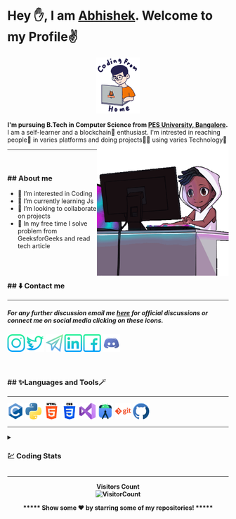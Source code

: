 # Hey ✋, I am <a href="https://www.linkedin.com/in/abhishek-honnapure-547636232/" target="_blank">Abhishek</a>. Welcome to my Profile✌️

<div id="header" align="center">
<img src="https://github.com/its-abhishek/its-abhishek/blob/026c050a3d7c23a83eefb77e9692b9dd2f726dc9/giphy.gif" width="20%">
</div>

<b>I'm pursuing B.Tech in Computer Science from [PES University, Bangalore](https://www.pes.edu).</b><br>
I am a self-learner and a blockchain🔗 enthusiast. I'm intrested in reaching people🤝 in varies platforms and doing projects👨‍💻 using varies Technology🤖<br>
<img align="right" src="https://github.com/its-abhishek/its-abhishek/blob/2f65a14544ede2d7f61bbaa79ac81acfebed0482/gif2.gif" width="300">
<hr>
<br>

<h3>## About me</h3>

- 👀 I’m interested in Coding<br>
- 🌱 I’m currently learning Js<br>
- 💞️ I’m looking to collaborate on projects<br>
- 💫 In my free time I solve problem from GeeksforGeeks and read tech article<br><br>

<br>
<h3>## ⬇️ Contact me</h3>
<hr>
<h5>For any further discussion email me <a href = "mailto:abhihonnapure@gmail.com">here</a> for official discussions or connect me on social media clicking on these icons.<h5>
<p align = "justify">
 <a href = "https://www.instagram.com/_its__abhi__7/"><img src = "https://github.com/its-abhishek/its-abhishek/blob/fadc9cad3c594970c7695bbd559165a1ad33da92/instagram%20.png"height = 40 width = 40/></a>
 <a href = "https://twitter.com/honnapure"><img src = "https://github.com/its-abhishek/its-abhishek/blob/fadc9cad3c594970c7695bbd559165a1ad33da92/twitter.png" 
 height = 40 width = 40/></a>
 <a href = "https://t.me/Honnpure"><img src = "https://github.com/its-abhishek/its-abhishek/blob/fadc9cad3c594970c7695bbd559165a1ad33da92/telegram.png" height = 40 width = 40/></a>
 <a href = "https://www.linkedin.com/in/abhishek-honnapure-547636232/"><img src = "https://github.com/its-abhishek/its-abhishek/blob/fadc9cad3c594970c7695bbd559165a1ad33da92/linkedin.png" height = 40 width = 40/></a>
 <a href = "https://www.facebook.com/abhi.honnapure/"><img src = "https://github.com/its-abhishek/its-abhishek/blob/fadc9cad3c594970c7695bbd559165a1ad33da92/facebook.png" height = 40 width = 40/></a>
 <a href = "https://discord.com/channels/it's_abhi_07/"><img src = "https://github.com/its-abhishek/its-abhishek/blob/fadc9cad3c594970c7695bbd559165a1ad33da92/discord.png" height = 40 width = 40/></a>
</p>
<br>
 
<h3>## ✨Languages and Tools🪄</h3>
<hr>
<p align="justify">
 <img src="https://github.com/its-abhishek/its-abhishek/blob/32bee841333854ef2ede5b88d620e811283b3523/c.png" alt="c" height = 37, width = 37/>
 <img src="https://github.com/its-abhishek/its-abhishek/blob/32bee841333854ef2ede5b88d620e811283b3523/python.png" alt="python" height = 37, width = 37/>
 <img src="https://github.com/its-abhishek/its-abhishek/blob/32bee841333854ef2ede5b88d620e811283b3523/html-5.png" alt="html-5" height = 37, width = 37/>
 <img src="https://github.com/its-abhishek/its-abhishek/blob/32bee841333854ef2ede5b88d620e811283b3523/css-3.png" alt="css" height = 37, width = 37/>
 <img src="https://github.com/its-abhishek/its-abhishek/blob/32bee841333854ef2ede5b88d620e811283b3523/visual-basic.png" alt="vs-code" height = 37, width = 37/>
 <img src="https://github.com/its-abhishek/its-abhishek/blob/32bee841333854ef2ede5b88d620e811283b3523/androidstudio.png" alt="android-studio" height = 36, width = 36/>
 <img src="https://github.com/its-abhishek/its-abhishek/blob/32bee841333854ef2ede5b88d620e811283b3523/git.png" alt="git" height = 37, width = 37/>
 <img src="https://github.com/its-abhishek/its-abhishek/blob/32bee841333854ef2ede5b88d620e811283b3523/github.png" alt="github" height = 37, width = 37/>
</p>

<hr>
 
<details><summary><b><h3>💹 Coding Stats</h3></summary>
<details><summary><b><h4>📉Github Stats</h4></summary>
<p align = "center">
<img width = 95% src="https://activity-graph.herokuapp.com/graph?username=its-abhishek&theme=react-dark" />
<img width="40%" src="https://github-readme-stats.vercel.app/api/top-langs/?username=its-abhishek&langs_count=6&layout=compact&theme=algolia" />
<img width="55.79%" src="https://github-readme-stats.vercel.app/api?username=its-abhishek&include_all_commits=true&count_private=true&show_icons=true&line_height=20&theme=algolia"/>
</p>
 </details>
 </details>

<hr>
<div align = "center">
 
 **Visitors Count**  
![VisitorCount](https://profile-counter.glitch.me/{its-abhishek}/count.svg)
 
***** Show some ❤️ by starring some of my repositories! *****
</div>
